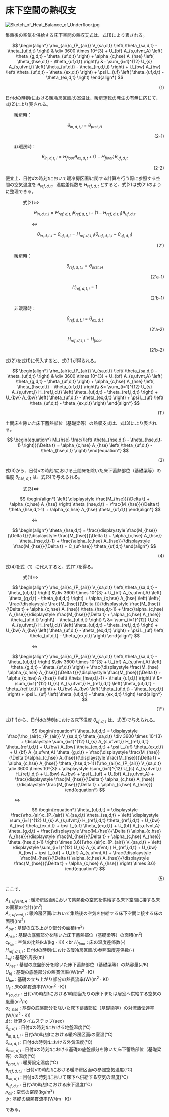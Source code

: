 # 床下空間の熱収支

![Sketch_of_Heat_Balance_of_Underfloor.jpg](Sketch_of_Heat_Balance_of_Underfloor.jpg)

集熱後の空気を供給する床下空間の熱収支式は、式(1)により表される。

$$
\begin{align*}
    \rho_{air}c_{P_{air}} V_{sa,d,t} \left( \theta_{sa,d,t} - \theta_{uf,d,t} \right) & \div 3600 \times 10^{3} + U_{bf} A_{s,ufvnt,A} \left( \theta_{g,d,t} - \theta_{uf,d,t} \right) + \alpha_{c,hse} A_{hse}  \left( \theta_{hse,d,t} - \theta_{uf,d,t} \right)\\
    &= \sum_{i=1}^{12} U_{s} A_{s,ufvnt,i} \left( \theta_{uf,d,t} - \theta_{in,d,t,i} \right) + U_{bw} A_{bw} \left( \theta_{uf,d,t} - \theta_{ex,d,t} \right) + \psi L_{uf} \left( \theta_{uf,d,t} - \theta_{ex,d,t} \right)
\end{align*}
$$

<div style="text-align: right;"> (1) </div>

日付$d$の時刻$t$における暖冷房区画$i$の室温は、暖房運転の発生の有無に応じて、式(2)により表される。

<p style="text-indent:2em">暖房時：</p>

$$
\begin{equation*}
    \theta_{in,d,t,i} = \theta_{prst,H}
\end{equation*}
$$

<div style="text-align: right;"> (2-1) </div>

<p style="text-indent:2em">非暖房時：</p>

$$
\begin{equation*}
    \theta_{in,d,t,i} = H_{floor}\theta_{ex,d,t} + \left( 1-H_{floor} \right) \theta_{uf,d,t}
\end{equation*}
$$

<div style="text-align: right;"> (2-2) </div>

便宜上、日付$d$の時刻$t$において暖冷房区画$i$に関する計算を行う際に参照する空間の空気温度を $\theta_{ref,d,t}$、温度差係数を $H_{ref,d,t}$ とすると、式(2)は式(2')のように整理できる。

<p style="text-indent:4em">式(2)⇔</p>

$$
\begin{equation*}
    \theta_{in,d,t,i} = H_{ref,d,t,i} \theta_{ref,d,t,i} + \left( 1-H_{ref,d,t,i} \right) \theta_{uf,d,t}
\end{equation*}
$$

<p style="text-indent:4em">　　⇔</p>

$$
\begin{equation*}
    \theta_{in,d,t,i} - \theta_{uf,d,t} = H_{ref,d,t,i} \left(\theta_{ref,d,t,i} - \theta_{uf,d,t} \right)
\end{equation*}
$$

<div style="text-align: right;"> (2') </div>

<p style="text-indent:2em">暖房時：</p>

$$
\begin{equation*}
    \theta_{ref,d,t,i} = \theta_{prst,H}
\end{equation*}
$$

<div style="text-align: right;"> (2'a-1) </div>

$$
\begin{equation*}
    H_{ref,d,t,i} = 1
\end{equation*}
$$

<div style="text-align: right;"> (2'b-1) </div>

<p style="text-indent:2em">非暖房時：</p>

$$
\begin{equation*}
    \theta_{ref,d,t,i} = \theta_{ex,d,t}
\end{equation*}
$$

<div style="text-align: right;"> (2'a-2) </div>

$$
\begin{equation*}
    H_{ref,d,t,i} = H_{floor}
\end{equation*}
$$

<div style="text-align: right;"> (2'b-2) </div>

式(2')を式(1)に代入すると、式(1')が得られる。

$$
\begin{align*}
    \rho_{air}c_{P_{air}} V_{sa,d,t} \left( \theta_{sa,d,t} - \theta_{uf,d,t} \right) & \div 3600 \times 10^{3} + U_{bf} A_{s,ufvnt,A} \left( \theta_{g,d,t} - \theta_{uf,d,t} \right) + \alpha_{c,hse} A_{hse}  \left( \theta_{hse,d,t} - \theta_{uf,d,t} \right)\\
    &= \sum_{i=1}^{12} U_{s} A_{s,ufvnt,i} H_{ref,i,d,t} \left( \theta_{uf,d,t} - \theta_{ref,i,d,t} \right) + U_{bw} A_{bw} \left( \theta_{uf,d,t} - \theta_{ex,d,t} \right) + \psi L_{uf} \left( \theta_{uf,d,t} - \theta_{ex,d,t} \right)
\end{align*}
$$

<div style="text-align: right;"> (1') </div>


土間床を除いた床下蓄熱部位（基礎梁等）の熱収支式は、式(3)により表される。

$$
\begin{equation*}
    M_{hse}  \frac{\left( \theta_{hse,d,t} - \theta_{hse,d,t-1} \right)}{\Delta t} = \alpha_{c,hse} A_{hse} \left( \theta_{uf,d,t} - \theta_{hse,d,t} \right)
\end{equation*}
$$

<div style="text-align: right;"> (3) </div>

式(3)から、日付$d$の時刻$t$における土間床を除いた床下蓄熱部位（基礎梁等）の温度 $\theta_{hse,d,t}$ は、式(3)で与えられる。

<p style="text-indent:4em">式(3)⇔</p>

$$
\begin{align*}
     \left( \displaystyle \frac{M_{hse}}{\Delta t} +  \alpha_{c,hse} A_{hse} \right) \theta_{hse,d,t} =  \frac{M_{hse}}{\Delta t} \theta_{hse,d,t-1} +  \alpha_{c,hse} A_{hse} \theta_{uf,d,t}
\end{align*}
$$

<p style="text-indent:4em">　　⇔</p>

$$
\begin{align*}
     \theta_{hse,d,t} = \frac{\displaystyle \frac{M_{hse}}{\Delta t}}{\displaystyle \frac{M_{hse}}{\Delta t} +  \alpha_{c,hse} A_{hse}} \theta_{hse,d,t-1} + \frac{\alpha_{c,hse} A_{hse}}{\displaystyle \frac{M_{hse}}{\Delta t} +  C_{uf-hse}} \theta_{uf,d,t}
\end{align*}
$$

<div style="text-align: right;"> (4) </div>

式(4)を式（1）に代入すると、式(1'')を得る。

<p style="text-indent:4em">式(1)⇔</p>

$$
\begin{align*}
    \rho_{air}c_{P_{air}} V_{sa,d,t} \left( \theta_{sa,d,t} - \theta_{uf,d,t} \right) &\div 3600 \times 10^{3} + U_{bf} A_{s,ufvnt,A} \left( \theta_{g,d,t} - \theta_{uf,d,t} \right) + \alpha_{c,hse} A_{hse}  \left( \left\{ \frac{\displaystyle \frac{M_{hse}}{\Delta t}}{\displaystyle \frac{M_{hse}}{\Delta t} +  \alpha_{c,hse} A_{hse}} \theta_{hse,d,t-1} + \frac{\alpha_{c,hse} A_{hse}}{\displaystyle \frac{M_{hse}}{\Delta t} + \alpha_{c,hse} A_{hse}} \theta_{uf,d,t} \right\} - \theta_{uf,d,t} \right) \\
    &= \sum_{i=1}^{12} U_{s} A_{s,ufvnt,i} H_{ref,i,d,t} \left( \theta_{uf,d,t} - \theta_{ref,i,d,t} \right) + U_{bw} A_{bw} \left( \theta_{uf,d,t} - \theta_{ex,d,t} \right) + \psi L_{uf} \left( \theta_{uf,d,t} - \theta_{ex,d,t} \right)
\end{align*}
$$

<p style="text-indent:4em">　　⇔</p>

$$
\begin{align*}
    \rho_{air}c_{P_{air}} V_{sa,d,t} \left( \theta_{sa,d,t} - \theta_{uf,d,t} \right) &\div 3600 \times 10^{3} + U_{bf} A_{s,ufvnt,A} \left( \theta_{g,d,t} - \theta_{uf,d,t} \right) + \frac{\displaystyle \frac{M_{hse} \alpha_{c,hse} A_{hse}}{\Delta t}}{\displaystyle \frac{M_{hse}}{\Delta t} +  \alpha_{c,hse} A_{hse}}  \left( \theta_{hse,d,t-1} - \theta_{uf,d,t} \right) \\
    &= \sum_{i=1}^{12} U_{s} A_{s,ufvnt,i} H_{ref,i,d,t} \left( \theta_{uf,d,t} - \theta_{ref,i,d,t} \right) + U_{bw} A_{bw} \left( \theta_{uf,d,t} - \theta_{ex,d,t} \right) + \psi L_{uf} \left( \theta_{uf,d,t} - \theta_{ex,d,t} \right)
\end{align*}
$$

<div style="text-align: right;"> (1'') </div>

式(1'')から、日付$d$の時刻$t$における床下温度 $\theta_{uf,d,t}$ は、式(5)で与えられる。

$$
\begin{equation*}
   \theta_{uf,d,t} = \displaystyle \frac{\rho_{air}c_{P_{air}} V_{sa,d,t} \theta_{sa,d,t} \div 3600 \times 10^{3} + \displaystyle \sum_{i=1}^{12} U_{s} A_{s,ufvnt,i} H_{ref,i,d,t} \theta_{ref,i,d,t} + U_{bw} A_{bw} \theta_{ex,d,t} + \psi L_{uf} \theta_{ex,d,t} + U_{bf} A_{s,ufvnt,A} \theta_{g,d,t} + \frac{\displaystyle \frac{M_{hse}}{\Delta t}\alpha_{c,hse} A_{hse}}{\displaystyle \frac{M_{hse}}{\Delta t} + \alpha_{c,hse} A_{hse}} \theta_{hse,d,t-1}}{\rho_{air}c_{P_{air}} V_{sa,d,t} \div 3600 \times 10^{3} + \displaystyle \sum_{i=1}^{12} U_{s} A_{s,ufvnt,i} H_{ref,i,d,t} + U_{bw} A_{bw} + \psi L_{uf} + U_{bf} A_{s,ufvnt,A} + \frac{\displaystyle \frac{M_{hse}}{\Delta t} \alpha_{c,hse} A_{hse}}{\displaystyle \frac{M_{hse}}{\Delta t} + \alpha_{c,hse} A_{hse}}}
\end{equation*}
$$

<p style="text-indent:2em">⇔</p>

$$
\begin{equation*}
   \theta_{uf,d,t} = \displaystyle \frac{\rho_{air}c_{P_{air}} V_{sa,d,t} \theta_{sa,d,t} + \left( \displaystyle \sum_{i=1}^{12} U_{s} A_{s,ufvnt,i} H_{ref,i,d,t} \theta_{ref,i,d,t} + U_{bw} A_{bw} \theta_{ex,d,t} + \psi L_{uf} \theta_{ex,d,t} + U_{bf} A_{s,ufvnt,A} \theta_{g,d,t} + \frac{\displaystyle \frac{M_{hse}}{\Delta t} \alpha_{c,hse} A_{hse}}{\displaystyle \frac{M_{hse}}{\Delta t} + \alpha_{c,hse} A_{hse}} \theta_{hse,d,t-1} \right) \times 3.6}{\rho_{air}c_{P_{air}} V_{sa,d,t} + \left( \displaystyle \sum_{i=1}^{12} U_{s} A_{s,ufvnt,i} H_{ref,i,d,t} + U_{bw} A_{bw} + \psi L_{uf} + U_{bf} A_{s,ufvnt,A} + \frac{\displaystyle \frac{M_{hse}}{\Delta t} \alpha_{c,hse} A_{hse}}{\displaystyle \frac{M_{hse}}{\Delta t} + \alpha_{c,hse} A_{hse}} \right) \times 3.6}
\end{equation*}
$$

<div style="text-align: right;"> (5) </div>

ここで、

$A_{s,ufvent,A}$ : 暖冷房区画$i$において集熱後の空気を供給する床下空間に接する床の面積の合計((m<sup>2</sup>) <br/>
$A_{s,ufvent,i}$ : 暖冷房区画$i$において集熱後の空気を供給する床下空間に接する床の面積((m<sup>2</sup>) <br/>
$A_{bw}$ : 基礎の立ち上がり部分の面積(m<sup>2</sup>) <br/>
$A_{hse}$ : 基礎の底盤部分を除いた床下蓄熱部位（基礎梁等）の面積(m<sup>2</sup>) <br/>
$c_{P_{air}}$ : 空気の比熱(kJ/(kg $\cdot$ K)) <br
$H_{floor}$ : 床の温度差係数(-) <br/>
$H_{ref,d,t,i}$ : 日付$d$の時刻$t$における暖冷房区画$i$の参照温度差係数(-) <br/>
$L_{uf}$ : 基礎外周長(m) <br/>
$M_{hse}$ : 基礎の底盤部分を除いた床下蓄熱部位（基礎梁等）の熱容量(J/K) <br/>
$U_{bf}$ : 基礎の底盤部分の熱貫流率(W/(m<sup>2</sup> $\cdot$ K)) <br/>
$U_{bw}$ : 基礎の立ち上がり部分の熱貫流率(W/(m<sup>2</sup> $\cdot$ K)) <br/>
$U_{s}$ : 床の熱貫流率(W/(m<sup>2</sup> $\cdot$ K)) <br/>
$V_{sa,d,t}$ : 日付$d$の時刻$t$における1時間当たりの床下または居室へ供給する空気の風量(m<sup>3</sup>/h) <br/>
$\alpha_{c,hse}$ : 基礎の底盤部分を除いた床下蓄熱部位（基礎梁等）の対流熱伝達率(W/(m<sup>2</sup> $\cdot$ K)) <br/>
$\Delta t$ : 計算タイムステップ(sec) <br/>
$\theta_{g,d,t}$ : 日付$d$の時刻$t$における地盤温度(℃) <br/>
$\theta_{in,d,t,i}$ : 日付$d$の時刻$t$における暖冷房区画$i$の室温(℃) <br/>
$\theta_{ex,d,t}$ : 日付$d$の時刻$t$における外気温度(℃) <br/>
$\theta_{hse,d,t}$ : 日付$d$の時刻$t$における基礎の底盤部分を除いた床下蓄熱部位（基礎梁等）の温度(℃) <br/>
$\theta_{prst,H}$ : 暖房設定温度(℃) <br/>
$\theta_{ref,d,t,i}$ : 日付$d$の時刻$t$における暖冷房区画$i$の参照空気温度(℃) <br/>
$\theta_{sa,d,t}$ : 日付$d$の時刻$t$において床下へ供給する空気の温度(℃) <br/>
$\theta_{uf,d,t}$ : 日付$d$の時刻$t$における床下温度(℃) <br/>
$\rho_{air}$ : 空気の密度(kg/m<sup>3</sup>) <br/>
$\psi$ : 基礎の線熱貫流率(W/(m $\cdot$ K))

である。
